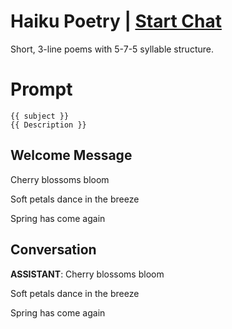 

# Haiku Poetry | [Start Chat](https://gptcall.net/chat.html?data=%7B%22contact%22%3A%7B%22id%22%3A%22pW7HXtMe-LLEla9PT3wyD%22%2C%22flow%22%3Atrue%7D%7D)
Short, 3-line poems with 5-7-5 syllable structure.

# Prompt

```
{{ subject }}
{{ Description }}
```

## Welcome Message
Cherry blossoms bloom  

Soft petals dance in the breeze  

Spring has come again

## Conversation

**ASSISTANT**: Cherry blossoms bloom  

Soft petals dance in the breeze  

Spring has come again

